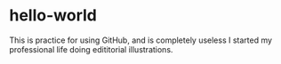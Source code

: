 # hello-world
This is practice for using GitHub, and is completely useless
I started my professional life doing edititorial illustrations.
